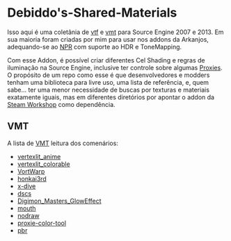 # Debiddo's-Shared-Materials
Isso aqui é uma coletânia de [vtf](https://developer.valvesoftware.com/wiki/Texture) e [vmt](https://developer.valvesoftware.com/wiki/Material) para Source Engine 2007 e 2013. Em sua maioria foram criadas por mim para usar nos addons da Arkanjos, adequando-se ao [NPR](https://en.wikipedia.org/wiki/Non-photorealistic_rendering) com suporte ao HDR e ToneMapping.

Com esse Addon, é possível criar diferentes Cel Shading e regras de iluminação na Source Engine, inclusive ter controle sobre algumas [Proxies](https://developer.valvesoftware.com/wiki/Proxies).
O propósito de um repo como esse é que desenvolvedores e modders tenham uma biblioteca para livre uso, uma lista de referência, e, quem sabe... ter uma menor necessidade de buscas por texturas e materiais exatamente iguais, mas em diferentes diretórios por apontar o addon da [Steam Workshop](https://steamcommunity.com/sharedfiles/filedetails/?id=2086033839) como dependência.
 
 ## VMT
 A lista de [VMT](https://developer.valvesoftware.com/wiki/Material) leitura dos comenários:
  * [vertexlit_anime](https://github.com/LoveRenamon/Debiddos-Shared-Materials/blob/dev/materials/shared/vertexlit_anime.vmt)
  * [vertexlit_colorable](https://github.com/LoveRenamon/Debiddos-Shared-Materials/blob/dev/materials/shared/vertexlit_colorable.vmt)
  * [VortWarp](https://github.com/LoveRenamon/Debiddos-Shared-Materials/blob/dev/materials/shared/VortWarp.vmt)
  * [honkai3rd](https://github.com/LoveRenamon/Debiddos-Shared-Materials/blob/dev/materials/shared/honkai3rd.vmt)
  * [x-dive](https://github.com/LoveRenamon/Debiddos-Shared-Materials/blob/dev/materials/shared/x-dive.vmt)
  * [dscs](https://github.com/LoveRenamon/Debiddos-Shared-Materials/blob/dev/materials/shared/dscs.vmt)
  * [Digimon_Masters_GlowEffect](https://github.com/LoveRenamon/Debiddos-Shared-Materials/blob/dev/materials/shared/Digimon_Masters_GlowEffect.vmt)
  * [mouth](https://github.com/LoveRenamon/Debiddos-Shared-Materials/blob/dev/materials/shared/mouth.vmt)
  * [nodraw](https://github.com/LoveRenamon/Debiddos-Shared-Materials/blob/dev/materials/shared/nodraw.vmt)
  * [proxie-color-tool](https://github.com/LoveRenamon/Debiddos-Shared-Materials/blob/dev/materials/shared/proxie-color-tool.vmt)
  * [pbr](https://github.com/LoveRenamon/Debiddos-Shared-Materials/blob/dev/materials/shared/pbr.vmt)
